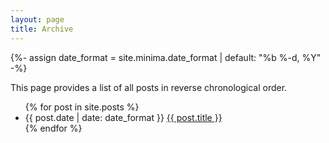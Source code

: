 ```yaml
---
layout: page
title: Archive
---
```


{%- assign date_format = site.minima.date_format | default: "%b %-d, %Y" -%}

This page provides a list of all posts in reverse chronological order.

<ul>
{% for post in site.posts %}
  <li>{{ post.date | date: date_format }} <a href='{{ post.url}}'>{{ post.title }}</a></li>
{% endfor %}
</ul>
